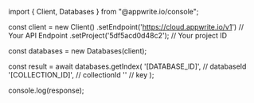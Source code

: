 import { Client, Databases } from "@appwrite.io/console";

const client = new Client()
    .setEndpoint('https://cloud.appwrite.io/v1') // Your API Endpoint
    .setProject('5df5acd0d48c2'); // Your project ID

const databases = new Databases(client);

const result = await databases.getIndex(
    '[DATABASE_ID]', // databaseId
    '[COLLECTION_ID]', // collectionId
    '' // key
);

console.log(response);
